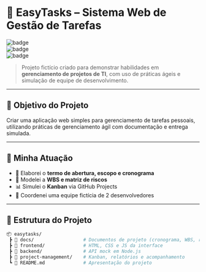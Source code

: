 # 📝 EasyTasks – Sistema Web de Gestão de Tarefas

![badge](https://img.shields.io/badge/status-em%20desenvolvimento-yellow)  
![badge](https://img.shields.io/badge/gerente-Davi%20Cunha-blue)  
![badge](https://img.shields.io/badge/tecnologia-Node.js|HTML|CSS|JS-green)

> Projeto fictício criado para demonstrar habilidades em **gerenciamento de projetos de TI**, com uso de práticas ágeis e simulação de equipe de desenvolvimento.

---

## 🎯 Objetivo do Projeto

Criar uma aplicação web simples para gerenciamento de tarefas pessoais, utilizando práticas de gerenciamento ágil com documentação e entrega simulada.

---

## 💼 Minha Atuação

- 📌 Elaborei o **termo de abertura, escopo e cronograma**
- 🧱 Modelei a **WBS e matriz de riscos**
- 📊 Simulei o **Kanban** via GitHub Projects
- 👥 Coordenei uma equipe fictícia de 2 desenvolvedores

---

## 📁 Estrutura do Projeto

```bash
📦 easytasks/
 ┣ 📁 docs/                  # Documentos de projeto (cronograma, WBS, riscos)
 ┣ 📁 frontend/              # HTML, CSS e JS da interface
 ┣ 📁 backend/               # API mock em Node.js
 ┣ 📁 project-management/    # Kanban, relatórios e acompanhamento
 ┗ 📄 README.md              # Apresentação do projeto
